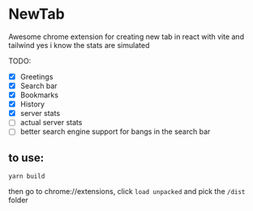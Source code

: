 # NewTab
Awesome chrome extension for creating new tab in react with vite and tailwind
yes i know the stats are simulated

TODO:
- [x] Greetings
- [x] Search bar
- [x] Bookmarks
- [x] History
- [x] server stats
- [ ] actual server stats
- [ ] better search engine support for bangs in the search bar

## to use: 
```
yarn build
```
then go to chrome://extensions, click `load unpacked` and pick the `/dist` folder
